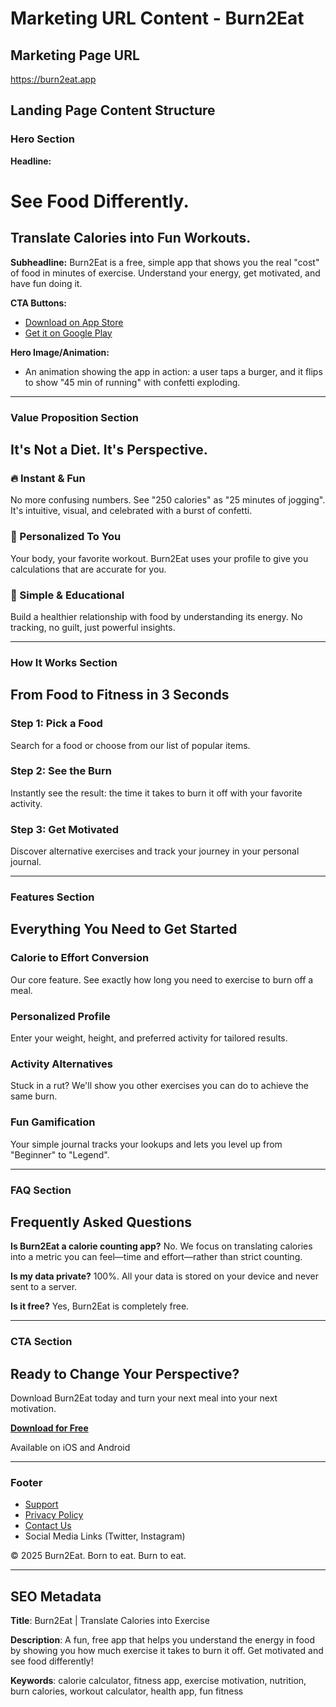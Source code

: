 # Marketing URL Content - Burn2Eat

## Marketing Page URL
https://burn2eat.app

## Landing Page Content Structure

### Hero Section

**Headline:**
# See Food Differently.
## Translate Calories into Fun Workouts.

**Subheadline:**
Burn2Eat is a free, simple app that shows you the real "cost" of food in minutes of exercise. Understand your energy, get motivated, and have fun doing it.

**CTA Buttons:**
- [Download on App Store](#)
- [Get it on Google Play](#)

**Hero Image/Animation:**
- An animation showing the app in action: a user taps a burger, and it flips to show "45 min of running" with confetti exploding.

---

### Value Proposition Section

## It's Not a Diet. It's Perspective.

### 🔥 Instant & Fun
No more confusing numbers. See "250 calories" as "25 minutes of jogging". It's intuitive, visual, and celebrated with a burst of confetti.

### 💪 Personalized To You
Your body, your favorite workout. Burn2Eat uses your profile to give you calculations that are accurate for you.

### 🧠 Simple & Educational
Build a healthier relationship with food by understanding its energy. No tracking, no guilt, just powerful insights.

---

### How It Works Section

## From Food to Fitness in 3 Seconds

### Step 1: Pick a Food
Search for a food or choose from our list of popular items.

### Step 2: See the Burn
Instantly see the result: the time it takes to burn it off with your favorite activity.

### Step 3: Get Motivated
Discover alternative exercises and track your journey in your personal journal.

---

### Features Section

## Everything You Need to Get Started

### Calorie to Effort Conversion
Our core feature. See exactly how long you need to exercise to burn off a meal.

### Personalized Profile
Enter your weight, height, and preferred activity for tailored results.

### Activity Alternatives
Stuck in a rut? We'll show you other exercises you can do to achieve the same burn.

### Fun Gamification
Your simple journal tracks your lookups and lets you level up from "Beginner" to "Legend".

---

### FAQ Section

## Frequently Asked Questions

**Is Burn2Eat a calorie counting app?**
No. We focus on translating calories into a metric you can feel—time and effort—rather than strict counting.

**Is my data private?**
100%. All your data is stored on your device and never sent to a server.

**Is it free?**
Yes, Burn2Eat is completely free.

---

### CTA Section

## Ready to Change Your Perspective?

Download Burn2Eat today and turn your next meal into your next motivation.

**[Download for Free](#)**

Available on iOS and Android

---

### Footer
- [Support](#)
- [Privacy Policy](#)
- [Contact Us](#)
- Social Media Links (Twitter, Instagram)

© 2025 Burn2Eat. Born to eat. Burn to eat.

---

## SEO Metadata

**Title**: Burn2Eat | Translate Calories into Exercise

**Description**: A fun, free app that helps you understand the energy in food by showing you how much exercise it takes to burn it off. Get motivated and see food differently!

**Keywords**: calorie calculator, fitness app, exercise motivation, nutrition, burn calories, workout calculator, health app, fun fitness
